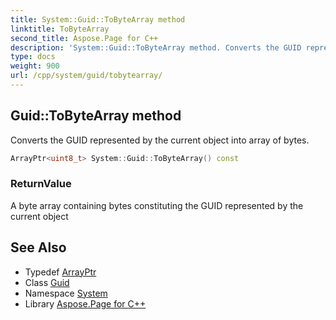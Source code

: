 ```yaml
---
title: System::Guid::ToByteArray method
linktitle: ToByteArray
second_title: Aspose.Page for C++
description: 'System::Guid::ToByteArray method. Converts the GUID represented by the current object into array of bytes in C++.'
type: docs
weight: 900
url: /cpp/system/guid/tobytearray/
---
```

## Guid::ToByteArray method


Converts the GUID represented by the current object into array of bytes.

```cpp
ArrayPtr<uint8_t> System::Guid::ToByteArray() const
```


### ReturnValue

A byte array containing bytes constituting the GUID represented by the current object

## See Also

* Typedef [ArrayPtr](../../arrayptr/)
* Class [Guid](../)
* Namespace [System](../../)
* Library [Aspose.Page for C++](../../../)
